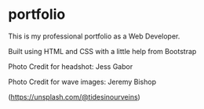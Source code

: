# portfolio
This is my professional portfolio as a Web Developer.

Built using HTML and CSS with a little help from Bootstrap

Photo Credit for headshot: Jess Gabor

Photo Credit for wave images:  Jeremy Bishop

(https://unsplash.com/@tidesinourveins)
